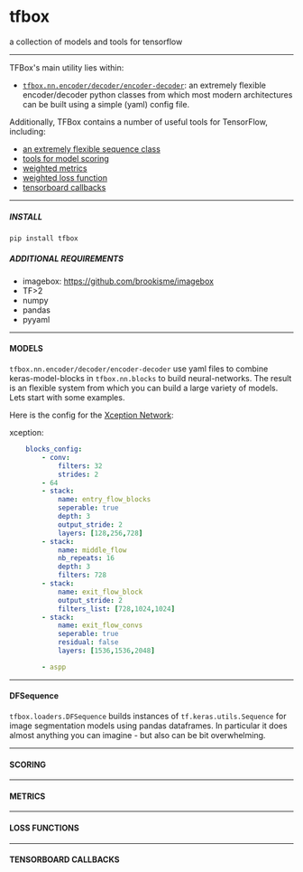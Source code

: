 # tfbox

a collection of models and tools for tensorflow

--- 

TFBox's main utility lies within:

- [`tfbox.nn.encoder/decoder/encoder-decoder`](#models): an extremely flexible encoder/decoder python classes from which most modern architectures can be built using a simple (yaml) config file.

Additionally, TFBox contains a number of useful tools for TensorFlow, including:

- [an extremely flexible sequence class](#sequence) 
- [tools for model scoring](#scores) 
- [weighted metrics](#metrics) 
- [weighted loss function](#loss)
- [tensorboard callbacks](#tb)

---

##### INSTALL

`pip install tfbox`

##### ADDITIONAL REQUIREMENTS

- imagebox: https://github.com/brookisme/imagebox    
- TF>2
- numpy
- pandas
- pyyaml


<a name='#models'></a>

---

#### MODELS

`tfbox.nn.encoder/decoder/encoder-decoder` use yaml files to combine keras-model-blocks in `tfbox.nn.blocks` to build neural-networks.  The result is an flexible system from which you can build a large variety of models.  Lets start with some examples.

Here is the config for the [Xception Network](https://arxiv.org/abs/1610.02357):

xception:

```yaml
    blocks_config:
        - conv:
            filters: 32
            strides: 2
        - 64
        - stack:
            name: entry_flow_blocks
            seperable: true
            depth: 3
            output_stride: 2
            layers: [128,256,728]
        - stack:
            name: middle_flow
            nb_repeats: 16
            depth: 3
            filters: 728
        - stack:
            name: exit_flow_block
            output_stride: 2
            filters_list: [728,1024,1024]
        - stack:
            name: exit_flow_convs
            seperable: true
            residual: false
            layers: [1536,1536,2048]

        - aspp
```


<a name='#sequence'></a>

---

#### DFSequence

`tfbox.loaders.DFSequence` builds instances of `tf.keras.utils.Sequence` for image segmentation models using pandas dataframes. In particular it does almost anything you can imagine - but also can be bit overwhelming.

<a name='#scoring'></a>

---

#### SCORING



<a name='#metrics]'></a>


---

#### METRICS



<a name='#loss'></a>

---

#### LOSS FUNCTIONS



<a name='#callbacks'></a>

---

#### TENSORBOARD CALLBACKS



